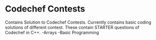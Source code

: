 # Codechef Contests
Contains Solution to Codechef Contests. Currently contains basic coding solutions of different contest.
These contain STARTER questions of Codechef in C++.
-Arrays
-Basic Programming

